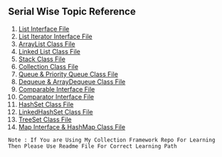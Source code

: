 ## Serial Wise Topic Reference

1. [List Interface File](ListInterface.java)
2. [List Iterator Interface File](List_Iterator_Interface.java)
3. [ArrayList Class File](ArrayListClass.java)
4. [Linked List Class File](LinkedListClass.java)
5. [Stack Class File](StackClass.java)
6. [Collection Class File](CollectionClass.java)
7. [Queue & Priority Queue Class File](Queue_PriorityQueue_Class.java)
8. [Dequeue & ArrayDequeue Class File](Dequeue_ArrayDequeue_Class.java)
9. [Comparable Interface File](ComparableInterface.java)
10. [Comparator Interface File](ComparatorInterface.java)
11. [HashSet Class File](HashSetClass.java)
12. [LinkedHashSet Class File](LinkedHashSetClass.java)
13. [TreeSet Class File](TreeSetClass.java)
14. [Map Interface & HashMap Class File](MapInterface_HashMap_Class.java)

```
Note : If You are Using My Collection Framework Repo For Learning 
Then Please Use Readme File For Correct Learning Path 
```